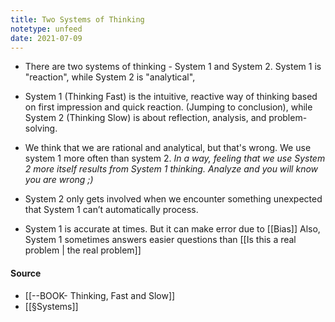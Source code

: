 ```yaml
---
title: Two Systems of Thinking
notetype: unfeed
date: 2021-07-09
---
```


- There are two systems of thinking - System 1 and System 2. System 1 is "reaction", while System 2 is "analytical", 

- System 1 (Thinking Fast) is the intuitive, reactive way of thinking based on first impression and quick reaction. (Jumping to conclusion), while System 2 (Thinking Slow) is about reflection, analysis, and problem-solving. 

- We think that we are rational and analytical, but that's wrong. We use system 1 more often than system 2. *In a way, feeling that we use System 2 more itself results from System 1 thinking. Analyze and you will know you are wrong ;)*

- System 2 only gets involved when we encounter something unexpected that System 1 can’t automatically process.

- System 1 is accurate at times. But it can make error due to [[Bias]] Also, System 1 sometimes answers easier questions than [[Is this a real problem | the real problem]]

#### Source
- [[--BOOK- Thinking, Fast and Slow]]
- [[§Systems]]